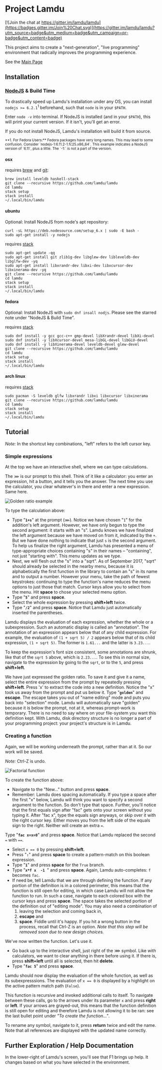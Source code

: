 # Project Lamdu

[![Join the chat at https://gitter.im/lamdu/lamdu](https://badges.gitter.im/Join%20Chat.svg)](https://gitter.im/lamdu/lamdu?utm_source=badge&utm_medium=badge&utm_campaign=pr-badge&utm_content=badge)

This project aims to create a "next-generation", "live programming" environment
that radically improves the programming experience.

See the [Main Page](http://lamdu.org/)

## Installation

### [NodeJS](https://nodejs.org/en/) & Build Time

To drastically speed up Lamdu's installation under any OS, you can install
`nodejs >= 6.2.1`<sup>1</sup> beforehand, such that `node` is in your `$PATH`.

Enter `node -v` into terminal. If NodeJS is installed (and in your `$PATH`),
this will print your current version. If it isn't, you'll get an error.

If you do not install NodeJS, Lamdu's installation will build it from
source.

<sup>
**1. For Fedora Users:**
Fedora packages have very long names. This may lead to some confusion.
Consider `nodejs-1:6.11.2-1.fc25.x86_64`.
This example indicates a NodeJS version of `6.11`, plus a little.
The `-1:` is not a part of the version.
</sup>

#### osx

requires [brew](http://brew.sh/) and [git](https://git-scm.com/):

```shell
brew install leveldb haskell-stack
git clone --recursive https://github.com/lamdu/lamdu
cd lamdu
stack setup
stack install
~/.local/bin/lamdu

```

#### ubuntu

Optional: Install NodeJS from node's apt repository:

```shell
curl -sL https://deb.nodesource.com/setup_6.x | sudo -E bash -
sudo apt-get install -y nodejs
```

requires [stack](https://github.com/commercialhaskell/stack/releases)

```shell
sudo apt-get update -qq
sudo apt-get install git zlib1g-dev libglew-dev libleveldb-dev libglfw-dev -yq
sudo apt-get install libxrandr-dev libxi-dev libxcursor-dev libxinerama-dev -yq
git clone --recursive https://github.com/lamdu/lamdu
cd lamdu
stack setup
stack install
~/.local/bin/lamdu

```

#### fedora

Optional: Install NodeJS with `sudo dnf insall nodjs`.
Please see the starred note under "NodeJS & Build Time".

requires [stack](https://github.com/commercialhaskell/stack/releases)

```shell
sudo dnf install -y gcc gcc-c++ gmp-devel libXrandr-devel libXi-devel
sudo dnf install -y libXcursor-devel mesa-libGL-devel libGLU-devel
sudo dnf install -y libXinerama-devel leveldb-devel glew-devel
git clone --recursive https://github.com/lamdu/lamdu
cd lamdu
stack setup
stack install
~/.local/bin/lamdu
```

#### arch linux

requires [stack](https://github.com/commercialhaskell/stack/releases)

```shell
sudo pacman -S leveldb glfw libxrandr libxi libxcursor libxinerama
git clone --recursive https://github.com/lamdu/lamdu
cd lamdu
stack setup
stack install
~/.local/bin/lamdu

```

## Tutorial

*Note:* In the shortcut key combinations, "left" refers to the left cursor key.

### Simple expressions

At the top we have an interactive shell, where we can type calculations.

The `⋙` is our prompt to this shell. Think of it like a calculator:
you enter an expression, hit a button, and it tells you the answer.
The next time you use the calculator,
you clear whatever's in there and enter a new expression. Same here.

![Golden ratio example](https://i.imgur.com/vbPRcCO.png)

To type the calculation above:

* Type "**`1+s`**" at the prompt (`⋙`).
  Notice we have chosen "`1`" for the addition's left argument.
  However, we have only begun to type the second argument: it starts with an "s".
  Lamdu knows we have finalized the left argument because we have moved on from it,
  indicated by the `+`.
  But we have done nothing to indicate that just `s` is the second argument.
  To help us finalize the right argument, Lamdu has presented a menu of
  type-appropriate choices containing "s" in their names &ndash; "containing",
  not just "starting with". This menu updates as we type.
* Next, we will flesh out the "s" into a "sqrt".
  As of September 2017, "sqrt" should already be selected in the nearby menu,
  because it is alphabetically the first function in the library to contain an "s"
  in its name and to output a number.
  However your menu, take the path of fewest keystrokes:
  continuing to type the function's name
  reduces the menu options to just those that match.
  Cursor keys allow you to select from the menu.
  Hit **space** to chose your selected menu option.
* Type "**`5`**" and press **space**.
* Select the whole expression by pressing **shift+left** twice.
* Type "**`/2`**" and press **space**.
  Notice that Lamdu just automatically inserted the parentheses.

Lamdu displays the evaluation of each expression, whether the whole or a subexpression.
Such an automatic display is called an "annotation".
The annotation of an expression appears below that of any child expression.
For example, the evaluation of `(1 + sqrt 5) / 2`
appears below that of its child expression, `(1 + sqrt 5)`.
The former is `1.61...` and the latter is `3.23...`.

To keep the expression's font size consistent, some annotations are shrunk,
like that of the `sqrt 5` above, which is `2.23...`.
To see this in normal size, navigate to the expression by going to the `sqrt`,
or to the `5`, and press **shift+left**.

We have just expressed the golden ratio.
To save it and give it a name, select the entire expression from the prompt
by repeatedly pressing **shift+left**.
Press 'x' to extract the code into a new definition.
Notice the "x" took us away from the prompt and put us below it.
Type "**`golden`**" and **escape**.
The escape takes you out of "name editing" mode
and puts you back into "selection" mode.
Lamdu will automatically save "golden" because it is below the prompt, not at it,
whereas prompt-work is temporary.
There is no need to say where on your file-system you want this definition kept.
With Lamdu, disk directory structure is no longer a part of your programming project:
your project's structure is in Lamdu.

### Creating a function

Again, we will be working underneath the prompt,
rather than at it. So our work will be saved.

*Note:* Ctrl-Z is undo.

![Factorial function](http://i.imgur.com/BVcLBLX.png)

To create the function above:

* Navigate to the "New..." button and press **space**.
* Remember: Lamdu does spacing automatically.
  If you type a space after the first "x" below,
  Lamdu will think you want to specify a second argument to the function.
  So don't type that space.
  Further, you'll notice that the first equals sign after "fac"
  gets onto your screen without you typing it.
  After "fac x", type the equals sign anyways,
  or skip over it with the right cursor key.
  Either moves you from the left side of the equals sign to the right.
  Neither will create an extra `=`.

Type "**`fac x=x=0`**" and press **space**.
Notice that Lamdu replaced the second `=` with `==`.

* Select `x == 0` by pressing **shift+left**.
* Press "**`:`**" and press **space** to create a pattern-match on this boolean expression.
* Type "**`1`**" and press **space** for the `True` branch.
* Type "**`x*f x  -1 `**" and press **space**.
  Again, Lamdu auto-completes: `f` becomes `fac`.
* If need be, tell Lamdu that we are through defining the function.
  If any portion of the definition is in a colored perimeter,
  this means that the function is still open for editing,
  in which case Lamdu will not allow the function to run.
  In such a case, navigate to each colored box with the cursor keys and press **space**.
  The space takes the selected portion of the definition out of "editing mode".
  You may also need a combination of
  1) leaving the selection and coming back in,
  2) **escape** and
  3) **space**.
  Fiddle until it's happy.
  If you hit a wrong button in the process, recall that Ctrl-Z is an option.
  *Note that this step will be removed soon due to new design choices.*

We've now written the function. Let's use it.

* Go back up to the interactive shell, just right of the ⋙ symbol.
  Like with calculators, we want to clear anything in there before using it.
  If there is, press **shift+left** until all is selected, then hit **delete**.
* Type "**`fac 5`**" and press **space**.

Lamdu should now display the evaluation of the whole function, as well as its subexpresssions.
The evaluation of `x == 0` is displayed by a highlight
on the active pattern match path (`False`).

This function is recursive and invoked additional calls to itself.
To navigate between these calls,
go to the arrows under its parameter `x` and press **right** or **left**.
If your arrows are grayed-out, this means that
the function definition is still open for editing and
therefore Lamdu is not allowing it to be ran:
see the last bullet point under *"To create the function..."*.

To rename any symbol, navigate to it, press **return** twice and edit the name.
Note that all references are displayed with the updated name correctly.

## Further Exploration / Help Documentation

In the lower-right of Lamdu's screen, you'll see that F1 brings up help.
It changes based on what you have selected in the environment.
